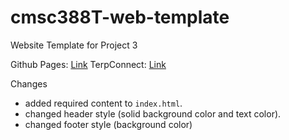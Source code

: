 # cmsc388T-web-template

Website Template for Project 3

Github Pages: [Link](https://chiayolin.github.io/cmsc389T-web-template/)
TerpConnect: [Link](https://https://terpconnect.umd.edu/~directory_id/cmsc389T-web-template/)

Changes
 * added required content to `index.html`.
 * changed header style (solid background color and text color).
 * changed footer style (background color)

